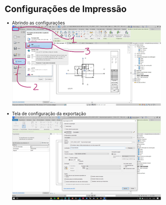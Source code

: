 # Configurações de Impressão

- Abrindo as configurações
![exportar  PDF](./inkedEXPORTAR.JPG)

- Tela de configuração da exportação
![CONFIG](./CONFIGURAR.png)